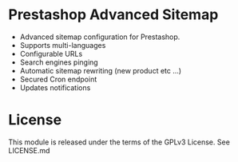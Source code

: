 Prestashop Advanced Sitemap
===========================

- Advanced sitemap configuration for Prestashop.
- Supports multi-languages
- Configurable URLs
- Search engines pinging
- Automatic sitemap rewriting (new product etc ...)
- Secured Cron endpoint 
- Updates notifications

License
===========================
This module is released under the terms of the GPLv3 License.
See LICENSE.md
